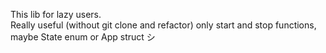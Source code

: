 This lib for lazy users.
<br>
Really useful (without git clone and refactor) only start and stop functions,
maybe State enum or App struct シ